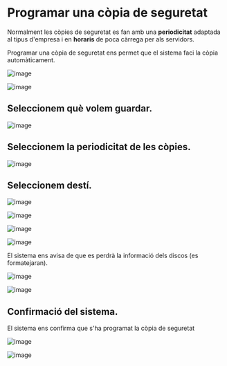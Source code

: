 # Programar una còpia de seguretat

Normalment les còpies de seguretat es fan amb una **periodicitat** adaptada al tipus d'empresa i en **horaris** de poca càrrega per als servidors.

Programar una còpia de seguretat ens permet que el sistema faci la còpia automàticament.

![image](https://github.com/XaSaFa/MP04/assets/110727546/3660a557-9e47-47dc-ba0f-9a8f6761b200)

![image](https://github.com/XaSaFa/MP04/assets/110727546/f6c51b07-a5a3-4416-8e95-b062ce1d0523)

## Seleccionem què volem guardar.

![image](https://github.com/XaSaFa/MP04/assets/110727546/bde3defa-93a7-4f84-9e24-be82e71f2ae1)

## Seleccionem la periodicitat de les còpies.

![image](https://github.com/XaSaFa/MP04/assets/110727546/d21c5c21-cb07-42f3-9c40-8f9628d2d659)

## Seleccionem destí.

![image](https://github.com/XaSaFa/MP04/assets/110727546/9cb7c719-5c45-44dc-960e-48d86dbef94a)

![image](https://github.com/XaSaFa/MP04/assets/110727546/6a312c0a-8f94-423a-b615-fc03299efef7)

![image](https://github.com/XaSaFa/MP04/assets/110727546/e6a50518-c644-474e-be32-998fb7a8d7c4)

![image](https://github.com/XaSaFa/MP04/assets/110727546/bf01dea8-218d-4ae5-b67d-22e4db4c6e5a)

El sistema ens avisa de que es perdrà la informació dels discos (es formatejaran).

![image](https://github.com/XaSaFa/MP04/assets/110727546/155b3829-d0e4-4240-8145-0a8e8882f515)

![image](https://github.com/XaSaFa/MP04/assets/110727546/a64afdce-acea-41b5-9070-6df015299b22)

## Confirmació del sistema.

El sistema ens confirma que s'ha programat la còpia de seguretat

![image](https://github.com/XaSaFa/MP04/assets/110727546/585005b4-d898-4c9e-baa7-ccd2d983e02e)

![image](https://github.com/XaSaFa/MP04/assets/110727546/cf092fb5-a992-4b10-bf72-7b66eba3cfeb)

